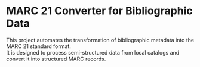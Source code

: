 # MARC 21 Converter for Bibliographic Data

This project automates the transformation of bibliographic metadata into the MARC 21 standard format.  
It is designed to process semi-structured data from local catalogs and convert it into structured MARC records.

